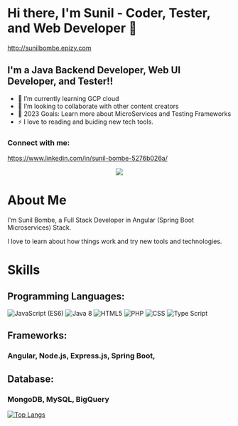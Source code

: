 # Hi there, I'm Sunil -  Coder, Tester, and Web Developer 👋 
http://sunilbombe.epizy.com

## I'm a Java Backend Developer, Web UI Developer, and Tester!!

- 🌱 I’m currently learning GCP cloud
- 👯 I’m looking to collaborate with other content creators
- 🥅 2023 Goals: Learn more about MicroServices and Testing Frameworks
- ⚡ I love to reading and buiding new tech tools.

### Connect with me:
https://www.linkedin.com/in/sunil-bombe-5276b026a/


<p align="center">
    <img src="https://github-readme-stats.vercel.app/api?username=sunilbombe456&show_icons=true&count_private=true&theme=dark"/>
</p>

# About Me

I'm Sunil Bombe, a Full Stack Developer in Angular (Spring Boot Microservices) Stack.

I love to learn about how things work and try new tools and technologies.

# Skills
## Programming Languages:

<img src="https://img.shields.io/badge/JavaScript (ES6)-brightgreen" alt="JavaScript (ES6)" />
<img src="https://img.shields.io/badge/Java 8 -brightgreen" alt="Java 8" />
<img src="https://img.shields.io/badge/HTML5 -brightgreen" alt="HTML5" />
<img src="https://img.shields.io/badge/PHP -brightgreen" alt="PHP" />
<img src="https://img.shields.io/badge/CSS -brightgreen" alt="CSS" />
<img src="https://img.shields.io/badge/Type Script -brightgreen" alt="Type Script" />
<!-- * C/C++
* JavaScript (ES6)-->

## Frameworks:

### Angular, Node.js, Express.js, Spring Boot, 

## Database:

### MongoDB, MySQL, BigQuery
    
 [![Top Langs](https://github-readme-stats.vercel.app/api/top-langs/?username=sunilbombe456&layout=compact&theme=vision-friendly-dark&show_icons=true)](https://github.com/sunilbombe456/github-readme-stats)

